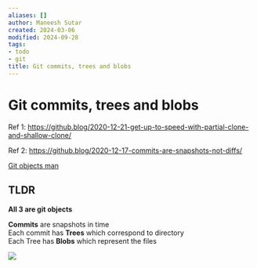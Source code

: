 ```yaml
---
aliases: []
author: Maneesh Sutar
created: 2024-03-06
modified: 2024-09-28
tags:
- todo
- git
title: Git commits, trees and blobs
---
```


# Git commits, trees and blobs

Ref 1: <https://github.blog/2020-12-21-get-up-to-speed-with-partial-clone-and-shallow-clone/>

Ref 2: <https://github.blog/2020-12-17-commits-are-snapshots-not-diffs/>

[Git objects man](https://git-scm.com/book/en/v2/Git-Internals-Git-Objects)

## TLDR

**All 3 are git objects**

**Commits** are snapshots in time  
Each commit has **Trees** which correspond to directory  
Each Tree has **Blobs** which represent the files

![](Artifacts/git_blog_tree_commit.png)

